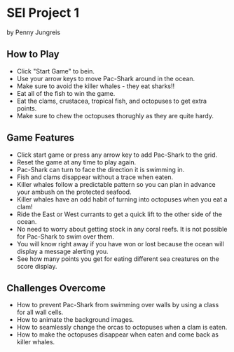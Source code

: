 # SEI Project 1

by Penny Jungreis

## How to Play
* Click "Start Game" to bein.
* Use your arrow keys to move Pac-Shark around in the ocean.
* Make sure to avoid the killer whales - they eat sharks!!
* Eat all of the fish to win the game.
* Eat the clams, crustacea, tropical fish, and octopuses to get extra points.
* Make sure to chew the octopuses thorughly as they are quite hardy.

## Game Features
* Click start game or press any arrow key to add Pac-Shark to the grid.
* Reset the game at any time to play again.
* Pac-Shark can turn to face the direction it is swimming in.
* Fish and clams disappear without a trace when eaten.
* Killer whales follow a predictable pattern so you can plan in advance your ambush on the protected seafood.
* Killer whales have an odd habit of turning into octopuses when you eat a clam!
* Ride the East or West currants to get a quick lift to the other side of the ocean.
* No need to worry about getting stock in any coral reefs. It is not possible for Pac-Shark to swim over them.
* You will know right away if you have won or lost because the ocean will display a message alerting you.
* See how many points you get for eating different sea creatures on the score display.

## Challenges Overcome
* How to prevent Pac-Shark from swimming over walls by using a class for all wall cells.
* How to animate the background images.
* How to seamlessly change the orcas to octopuses when a clam is eaten.
* How to make the octopuses disappear when eaten and come back as killer whales.

